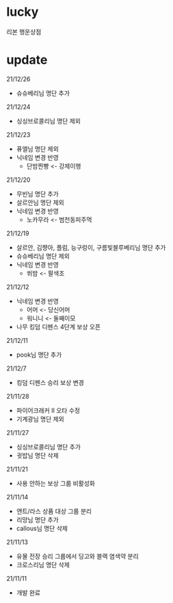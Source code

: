 # lucky
리본 행운상점

# update
21/12/26
- 슈슈베리님 명단 추가

21/12/24
- 싱싱브로콜리님 명단 제외

21/12/23
- 퓨엘님 명단 제외
- 닉네임 변경 반영
  - 단밤찐빵 <- 강제이행

21/12/20
- 무빈님 명단 추가
- 살르안님 명단 제외
- 닉네임 변경 반영
  - 노카무라 <- 범천동피주먹

21/12/19
- 살르안, 김쨩아, 플럼, 능구렁이, 구름빛블루베리님 명단 추가
- 슈슈베리님 명단 제외
- 닉네임 변경 반영
  - 쒸밤 <- 팔색조

21/12/12
- 닉네임 변경 반영
  - 어머 <- 당신어머
  - 워니니 <- 둘째이모
- 나무 킹덤 디펜스 4단계 보상 오픈

21/12/11
- pook님 명단 추가

21/12/7
- 킹덤 디펜스 승리 보상 변경

21/11/28
- 파이어크래커 II 오타 수정
- 기계광님 명단 제외

21/11/27
- 싱싱브로콜리님 명단 추가
- 귓밥님 명단 삭제

21/11/21
- 사용 안하는 보상 그룹 비활성화

21/11/14
- 앤트/라스 상품 대상 그룹 분리
- 리망님 명단 추가
- callous님 명단 삭제

21/11/13
- 유물 전장 승리 그룹에서 딩고와 블랙 염색약 분리
- 크로스리님 명단 삭제

21/11/11
- 개발 완료